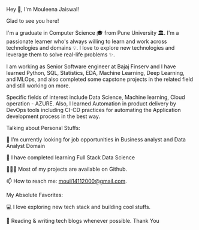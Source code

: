 Hey 👋, I'm Mouleena Jaiswal!

Glad to see you here!

I'm a graduate in Computer Science 🎓 from Pune University 🏛. I'm a passionate learner who's always willing to learn and work across technologies and domains 💡. I love to explore new technologies and leverage them to solve real-life problems ✨.

I am working as Senior Software engineer at Bajaj Finserv  and I have learned Python, SQL, Statistics, EDA, Machine Learning, Deep Learning, and MLOps, and also completed some capstone projects in the related field and still working on more.

Specific fields of interest include Data Science, Machine learning, Cloud operation - AZURE. Also, I learned Automation in product delivery by DevOps tools including CI-CD practices for automating the Application development process in the best way.

Talking about Personal Stuffs:

🔭   I’m currently looking for job opportunities in Business analyst and Data Analyst Domain

🌱   I have completed learning Full Stack Data Science

👨🏻‍💻   Most of my projects are available on Github.

📫   How to reach me: mouli14112000@gmail.com.

My Absolute Favorites:

💻   I love exploring new tech stack and building cool stuffs.

📰   Reading & writing tech blogs whenever possible.
Thank You
